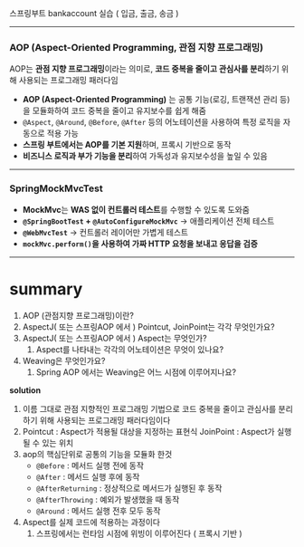 스프링부트 bankaccount 실습 ( 입금, 출금, 송금 )

---

### AOP (Aspect-Oriented Programming, 관점 지향 프로그래밍)

AOP는 **관점 지향 프로그래밍**이라는 의미로, **코드 중복을 줄이고 관심사를 분리**하기 위해 사용되는 프로그래밍 패러다임

- **AOP (Aspect-Oriented Programming)** 는 공통 기능(로깅, 트랜잭션 관리 등)을 모듈화하여 코드 중복을 줄이고 유지보수를 쉽게 해줌
- `@Aspect`, `@Around`, `@Before`, `@After` 등의 어노테이션을 사용하여 특정 로직을 자동으로 적용 가능
- **스프링 부트에서는 AOP를 기본 지원**하며, 프록시 기반으로 동작
- **비즈니스 로직과 부가 기능을 분리**하여 가독성과 유지보수성을 높일 수 있음

---

### SpringMockMvcTest
- **MockMvc**는 **WAS 없이 컨트롤러 테스트**를 수행할 수 있도록 도와줌
- **`@SpringBootTest` + `@AutoConfigureMockMvc`** → 애플리케이션 전체 테스트
- **`@WebMvcTest`** → 컨트롤러 레이어만 가볍게 테스트
- **`mockMvc.perform()`을 사용하여 가짜 HTTP 요청을 보내고 응답을 검증**

---

# summary
1. AOP (관점지향 프로그래밍)이란?
2. AspectJ( 또는 스프링AOP 에서 ) Pointcut, JoinPoint는 각각 무엇인가요?
3. AspectJ( 또는 스프링AOP 에서 ) Aspect는 무엇인가?
	1. Aspect를 나타내는 각각의 어노테이션은 무엇이 있나요?
4. Weaving은 무엇인가요?
	1. Spring AOP 에서는 Weaving은 어느 시점에 이루어지나요?

**solution**
1. 이름 그대로 관점 지향적인 프로그래밍 기법으로 코드 중복을 줄이고 관심사를 분리하기 위해 사용되는 프로그래밍 패러다임이다
2. Pointcut : Aspect가 적용될 대상을 지정하는 표현식
 JoinPoint : Aspect가 실행될 수 있는 위치
3. aop의 핵심단위로 공통의 기능을 모듈화 한것
	- `@Before` : 메서드 실행 전에 동작
	- `@After` : 메서드 실행 후에 동작
	- `@AfterReturning` : 정상적으로 메서드가 실행된 후 동작
	- `@AfterThrowing` : 예외가 발생했을 때 동작
	- `@Around` : 메서드 실행 전후 모두 동작
4. Aspect를 실제 코드에 적용하는 과정이다
	1. 스프링에서는 런타임 시점에 위빙이 이루어진다 ( 프록시 기반 )
